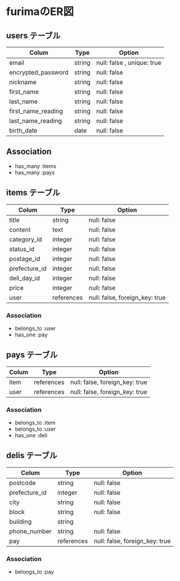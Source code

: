 # furimaのER図

## users テーブル

| Colum              | Type | Option                   |
|--------------------|------|--------------------------|
| email              |string|null: false , unique: true|
| encrypted_password |string|null: false               |
| nickname           |string|null: false               |
| first_name         |string|null: false               |
| last_name          |string|null: false               |
| first_name_reading |string|null: false               |
| last_name_reading  |string|null: false               |
| birth_date         |date  |null: false               |



## Association

- has_many :items
- has_many :pays

## items テーブル

| Colum              | Type      | Option                       |
|--------------------|-----------|------------------------------|
| title              |string     |null: false                   |
| content            |text       |null: false                   |
| category_id        |integer    |null: false                   |
| status_id          |integer    |null: false                   |
| postage_id         |integer    |null: false                   |
| prefecture_id      |integer    |null: false                   |
| deli_day_id        |integer    |null: false                   |
| price              |integer    |null: false                   |
| user               |references |null: false, foreign_key: true|


### Association

- belongs_to :user
- has_one :pay

## pays テーブル

| Colum              | Type      | Option                       |
|--------------------|-----------|------------------------------|
| item               |references |null: false, foreign_key: true|
| user               |references |null: false, foreign_key: true|

### Association

- belongs_to :item
- belongs_to :user
- has_one :deli

## delis テーブル

| Colum              | Type      | Option                       |
|--------------------|-----------|------------------------------|
| postcode           |string     |null: false                   |
| prefecture_id      |integer    |null: false                   |
| city               |string     |null: false                   |
| block              |string     |null: false                   |
| building           |string     |                              |
| phone_number       |string    |null: false                   |
| pay                |references |null: false, foreign_key: true|

### Association

- belongs_to :pay